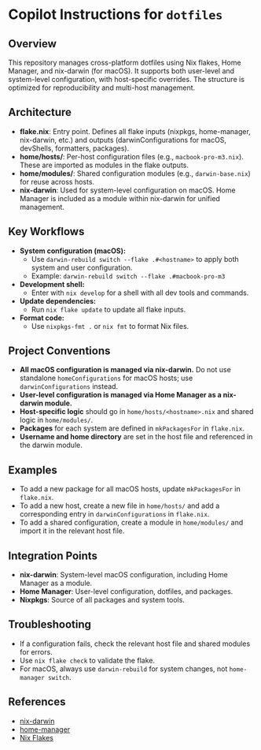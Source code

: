 # Copilot Instructions for `dotfiles`

## Overview
This repository manages cross-platform dotfiles using Nix flakes, Home Manager, and nix-darwin (for macOS). It supports both user-level and system-level configuration, with host-specific overrides. The structure is optimized for reproducibility and multi-host management.

## Architecture
- **flake.nix**: Entry point. Defines all flake inputs (nixpkgs, home-manager, nix-darwin, etc.) and outputs (darwinConfigurations for macOS, devShells, formatters, packages).
- **home/hosts/**: Per-host configuration files (e.g., `macbook-pro-m3.nix`). These are imported as modules in the flake outputs.
- **home/modules/**: Shared configuration modules (e.g., `darwin-base.nix`) for reuse across hosts.
- **nix-darwin**: Used for system-level configuration on macOS. Home Manager is included as a module within nix-darwin for unified management.

## Key Workflows
- **System configuration (macOS):**
  - Use `darwin-rebuild switch --flake .#<hostname>` to apply both system and user configuration.
  - Example: `darwin-rebuild switch --flake .#macbook-pro-m3`
- **Development shell:**
  - Enter with `nix develop` for a shell with all dev tools and commands.
- **Update dependencies:**
  - Run `nix flake update` to update all flake inputs.
- **Format code:**
  - Use `nixpkgs-fmt .` or `nix fmt` to format Nix files.

## Project Conventions
- **All macOS configuration is managed via nix-darwin.** Do not use standalone `homeConfigurations` for macOS hosts; use `darwinConfigurations` instead.
- **User-level configuration is managed via Home Manager as a nix-darwin module.**
- **Host-specific logic** should go in `home/hosts/<hostname>.nix` and shared logic in `home/modules/`.
- **Packages** for each system are defined in `mkPackagesFor` in `flake.nix`.
- **Username and home directory** are set in the host file and referenced in the darwin module.

## Examples
- To add a new package for all macOS hosts, update `mkPackagesFor` in `flake.nix`.
- To add a new host, create a new file in `home/hosts/` and add a corresponding entry in `darwinConfigurations` in `flake.nix`.
- To add a shared configuration, create a module in `home/modules/` and import it in the relevant host file.

## Integration Points
- **nix-darwin**: System-level macOS configuration, including Home Manager as a module.
- **Home Manager**: User-level configuration, dotfiles, and packages.
- **Nixpkgs**: Source of all packages and system tools.

## Troubleshooting
- If a configuration fails, check the relevant host file and shared modules for errors.
- Use `nix flake check` to validate the flake.
- For macOS, always use `darwin-rebuild` for system changes, not `home-manager switch`.

## References
- [nix-darwin](https://github.com/LnL7/nix-darwin)
- [home-manager](https://github.com/nix-community/home-manager)
- [Nix Flakes](https://nixos.wiki/wiki/Flakes)
